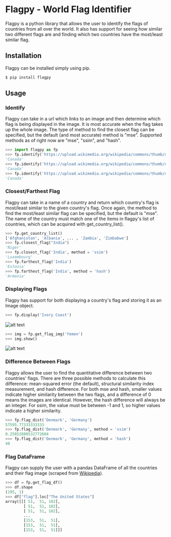 # Flagpy - World Flag Identifier
Flagpy is a python library that allows the user to identify the flags of countries from all over the world. It also has support for seeing how similar two different flags are and finding which two countries have the most/least similar flag.
## Installation
Flagpy can be installed simply using pip.
```sh
$ pip install flagpy
```
## Usage
### Identify
Flagpy can take in a url which links to an image and then determine which flag is being displayed in the image. It is most accurate when the flag takes up the whole image. The type of method to find the closest flag can be specified, but the default (and most accurate) method is "mse". Supported methods as of right now are "mse", "ssim", and "hash".
```python
>>> import flagpy as fp
>>> fp.identify('https://upload.wikimedia.org/wikipedia/commons/thumb/d/d9/Flag_of_Canada_%28Pantone%29.svg/1200px-Flag_of_Canada_%28Pantone%29.svg.png')
'Canada'
>>> fp.identify('https://upload.wikimedia.org/wikipedia/commons/thumb/d/d9/Flag_of_Canada_%28Pantone%29.svg/1200px-Flag_of_Canada_%28Pantone%29.svg.png', method = 'ssim')
'Canada'
>>> fp.identify('https://upload.wikimedia.org/wikipedia/commons/thumb/d/d9/Flag_of_Canada_%28Pantone%29.svg/1200px-Flag_of_Canada_%28Pantone%29.svg.png', method = 'hash')
'Canada'
```

### Closest/Farthest Flag
Flagpy can take in a name of a country and return which country's flag is most/least similar to the given country's flag. Once again, the method to find the most/least similar flag can be specified, but the default is "mse". The name of the country must match one of the items in flagpy's list of countries, which can be acquired with get_country_list().
```python
>>> fp.get_country_list()
['Afghanistan', 'Albania', ... , 'Zambia', 'Zimbabwe']
>>> fp.closest_flag("India")
'Niger'
>>> fp.closest_flag('India', method = 'ssim')
'Luxembourg'
>>> fp.farthest_flag('India')
'Estonia'
>>> fp.farthest_flag('India', method = 'hash')
'Armenia'
```
### Displaying Flags
Flagpy has support for both displaying a country's flag and storing it as an Image object.
```python
>>> fp.display('Ivory Coast')
```
![alt text](https://upload.wikimedia.org/wikipedia/commons/thumb/f/fe/Flag_of_C%C3%B4te_d%27Ivoire.svg/300px-Flag_of_C%C3%B4te_d%27Ivoire.svg.png "Ivory Coast Flag")
```python
>>> img = fp.get_flag_img('Yemen')
>>> img.show()
```
![alt text](https://upload.wikimedia.org/wikipedia/commons/thumb/8/89/Flag_of_Yemen.svg/300px-Flag_of_Yemen.svg.png "Yemen Flag")
### Difference Between Flags
Flagpy allows the user to find the quantitative difference between two countries' flags. There are three possible methods to calculate this difference: mean-squared error (the default), structural similarity index measurement, and hash difference. For both mse and hash, smaller values indicate higher similarity between the two flags, and a difference of 0 means the images are identical. However, the hash difference will always be an integer. For ssim, the value must be between -1 and 1, so higher values indicate a higher similarity.
```python
>>> fp.flag_dist('Denmark', 'Germany')
57595.77333333333
>>> fp.flag_dist('Denmark', 'Germany', method = 'ssim')
0.25852880532772604
>>> fp.flag_dist('Denmark', 'Germany', method = 'hash')
40
```
### Flag DataFrame
Flagpy can supply the user with a pandas DataFrame of all the countries and their flag image (scraped from [Wikipedia](https://en.wikipedia.org/wiki/Gallery_of_sovereign_state_flags)).
```python
>>> df = fp.get_flag_df()
>>> df.shape
(195, 1)
>>> df["flag"].loc["The United States"]
array([[[ 51,  51, 102],
        [ 51,  51, 102],
        [ 51,  51, 102],
        ...
        [153,  51,  51],
        [153,  51,  51],
        [153,  51,  51]]]
```
